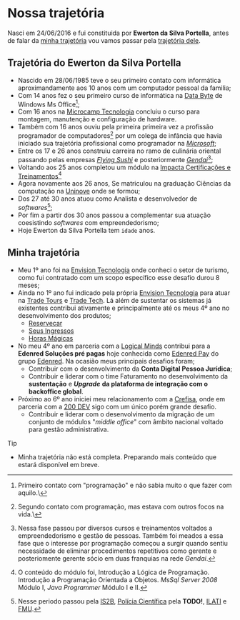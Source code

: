 # Nossa trajetória

Nasci em 24/06/2016 e fui constituida por **Ewerton da Silva Portella**, antes de falar da [minha trajetória](#minha-trajetória) vou vamos passar pela [trajetória dele](#trajetória-do-ewerton-da-silva-portella).

## Trajetória do Ewerton da Silva Portella

- Nascido em 28/06/1985 teve o seu primeiro contato com informática aproximandamente aos 10 anos com um computador pessoal da familia;
- Com 14 anos fez o seu primeiro curso de informática na [Data Byte](https://databyte.com.br/) de Windows Ms Office[^1];
- Com 16 anos na [Microcamp Tecnologia](https://microcamp.com.br/) concluiu o curso para montagem, manutenção e configuração de hardware.
- Também com 16 anos ouviu pela primeira primeira vez a profissão programador de computadores[^2] por um colega de infância que havia iniciado sua trajetória profissional como programador na [*Microsoft*](https://www.microsoft.com/);
- Entre os 17 e 26 anos construiu carreira no ramo de culinária oriental passando pelas empresas [*Flying Sushi*](https://flyingsushi.com.br/) e posteriormente [*Gendai*](https://flyingsushi.com.br/)[^3];
- Voltando aos 25 anos completou um módulo na [Impacta Certificações e Treinamentos](https://www.impacta.com.br/)[^4]
- Agora novamente aos 26 anos, Se matriculou na graduação Ciências da computação na [Uninove](https://www.uninove.br/) onde se formou; 
- Dos 27 até 30 anos atuou como Analista e desenvolvedor de *softwares*[^5];
- Por fim a partir dos 30 anos passou a complementar sua atuação coesistindo *softwares* com empreendedorismo;
- Hoje Ewerton da Silva Portella tem <span id="age">`idade`</span> anos.

## Minha trajetória

- Meu 1º ano foi na [Envision Tecnologia](https://www.envisiontecnologia.com.br/) onde conheci o setor de turismo, como fui contratado com um scopo específico esse desafio durou 8 meses;
- Ainda no 1º ano fui indicado pela própria [Envision Tecnologia](https://www.envisiontecnologia.com.br/) para atuar na [Trade Tours](https://tradetours.com.br/) e [Trade Tech](https://tradetech.com.br/). Lá além de sustentar os sistemas já existentes contribui ativamente e principalmente até os meus 4º ano no desenvolvimento dos produtos;
    - [Reservecar](https://reservecar.com.br/)
    - [Seus Ingressos](https://seusingressos.com.br/)
    - [Horas Mágicas](https://horasmagicas.com/)
- No meu 4º ano em parceria com a [Logical Minds](https://www.logicalminds.com.br/) contribui para a **Edenred Soluções pré pagas** hoje conhecida como [Edenred Pay](https://www.edenredpay.com.br/) do grupo [Edenred](https://www.edenred.com.br/). Na ocasião meus principais desafios foram;
    - Contribuir com o desenvolvimento da **Conta Digital Pessoa Jurídica**;
    - Contribuir e liderar com o time Faturamento no desenvolvimento da **sustentação** e ***Upgrade*** **da plataforma de integração com o backoffice global**.
- Próximo ao 6º ano iniciei meu relacionamento com a [Crefisa](https://www.crefisa.com.br/), onde em parceria com a [200 DEV](https://200dev.com/) sigo com um único porém grande desafio.
    - Contribuir e liderar com o desenvolvimento da migração de um conjunto de módulos "*middle office*" com âmbito nacional voltado para gestão administrativa.
    
>[!TIP]
>
>- Minha trajetória não está completa. Preparando mais conteúdo que estará disponível em breve.


[^1]: Primeiro contato com "programação" e não sabia muito o que fazer com aquilo.\
[^2]: Segundo contato com programação, mas estava com outros focos na vida.\
[^3]: Nessa fase passou por diversos cursos e treinamentos voltados a empreendedorismo e gestão de pessoas. Também foi meados a essa fase que o interesse por programação começou a surgir quando sentiu necessidade de eliminar procedimentos repetitivos como gerente e posteriomente gerente sócio em duas franquias na rede *Gendai*.
[^4]: O conteúdo do módulo foi, Introdução a Lógica de Programação. Introdução a Programação Orientada a Objetos. *MsSql Server 2008* Módulo I, *Java Programmer* Módulo I e II.
[^5]: Nesse periodo passou pela [IS2B](https://is2b.com.br), [Polícia Científica](https://www.policiacientifica.sp.gov.br/) pela **TODO!**, [ILATI](http://www.ilati.org.br/) e [FMU](https://fmu.br).

<script src="../idade.js"></script>
<script src="../blockquote.js"></script>